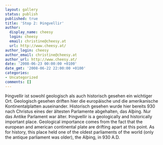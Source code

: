 ```yaml
---
layout: gallery
status: publish
published: true
title: 'Stop 2: Þingvellir'
author:
  display_name: cheesy
  login: cheesy
  email: christine@cheesy.at
  url: http://www.cheesy.at/
author_login: cheesy
author_email: christine@cheesy.at
author_url: http://www.cheesy.at/
date: '2008-06-23 00:00:00 +0100'
date_gmt: '2008-06-22 22:00:00 +0100'
categories:
- Uncategorized
comments: []
---
```

<!--:de-->Þingvellir ist sowohl geologisch als auch historisch gesehen ein wichtiger Ort. Geologisch gesehen driften hier die europäische und die amerikanische Kontinentalplatten auseinander. Historisch gesehen wurde hier bereits 930 nach Christus eines der ältesten Parlamente abgehalten, das Alþing. Nur das Antike Parlament war älter.
<!--:--><!--:en-->Þingvellir is a geologically and historically important place. Geological importance comes from the fact that the european and american continental plate are drifting apart at this point. As for history, this place held one of the oldest parliaments of the world (only the antique parliament was older), the Alþing, in 930 A.D.
<!--:-->
